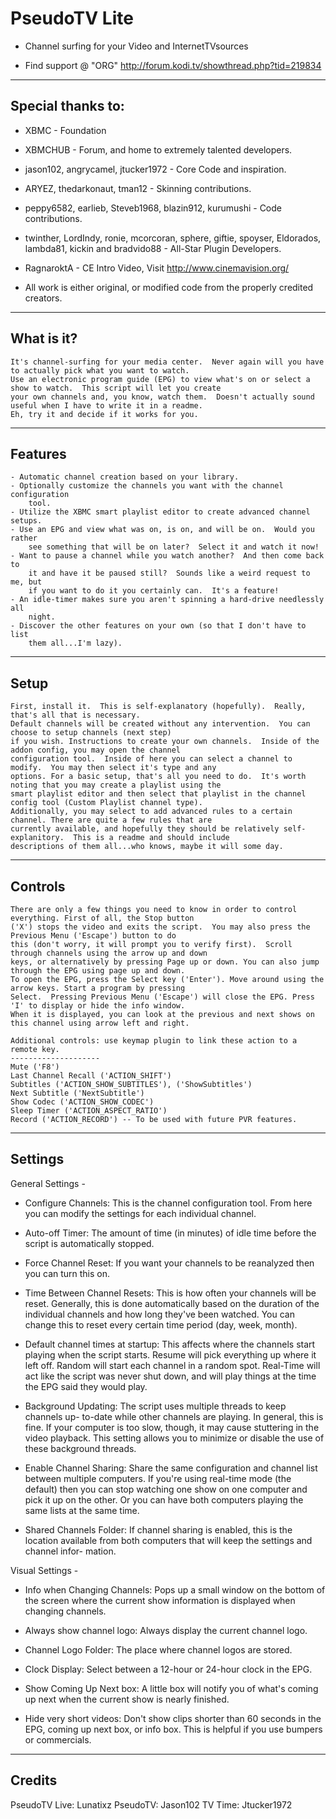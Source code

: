 PseudoTV Lite
==================

- Channel surfing for your Video and InternetTVsources
 
- Find support @ "ORG" http://forum.kodi.tv/showthread.php?tid=219834

------------------
Special thanks to:
------------------

- XBMC - Foundation

- XBMCHUB - Forum, and home to extremely talented developers.

- jason102, angrycamel, jtucker1972 - Core Code and inspiration.

- ARYEZ, thedarkonaut, tman12 - Skinning contributions.

- peppy6582, earlieb, Steveb1968, blazin912, kurumushi - Code contributions.
                    
- twinther, LordIndy, ronie, mcorcoran, sphere, giftie, 
  spoyser, Eldorados, lambda81, kickin and bradvido88  - All-Star Plugin Developers.

- RagnaroktA - CE Intro Video, Visit http://www.cinemavision.org/

* All work is either original, or modified code from the properly credited creators.

------------------
What is it?
------------------

    It's channel-surfing for your media center.  Never again will you have to actually pick what you want to watch.  
    Use an electronic program guide (EPG) to view what's on or select a show to watch.  This script will let you create
    your own channels and, you know, watch them.  Doesn't actually sound useful when I have to write it in a readme.  
    Eh, try it and decide if it works for you.

------------------
Features
------------------

    - Automatic channel creation based on your library.
    - Optionally customize the channels you want with the channel configuration
        tool.
    - Utilize the XBMC smart playlist editor to create advanced channel setups.
    - Use an EPG and view what was on, is on, and will be on.  Would you rather
        see something that will be on later?  Select it and watch it now!
    - Want to pause a channel while you watch another?  And then come back to
        it and have it be paused still?  Sounds like a weird request to me, but
        if you want to do it you certainly can.  It's a feature!
    - An idle-timer makes sure you aren't spinning a hard-drive needlessly all
        night.
    - Discover the other features on your own (so that I don't have to list
        them all...I'm lazy).

------------------
Setup
------------------

    First, install it.  This is self-explanatory (hopefully).  Really, that's all that is necessary.  
    Default channels will be created without any intervention.  You can choose to setup channels (next step) 
    if you wish. Instructions to create your own channels.  Inside of the addon config, you may open the channel         
    configuration tool.  Inside of here you can select a channel to modify.  You may then select it's type and any 
    options. For a basic setup, that's all you need to do.  It's worth noting that you may create a playlist using the 
    smart playlist editor and then select that playlist in the channel config tool (Custom Playlist channel type). 
    Additionally, you may select to add advanced rules to a certain channel. There are quite a few rules that are 
    currently available, and hopefully they should be relatively self-explanitory.  This is a readme and should include 
    descriptions of them all...who knows, maybe it will some day.

------------------
Controls
------------------

    There are only a few things you need to know in order to control everything. First of all, the Stop button 
    ('X') stops the video and exits the script.  You may also press the Previous Menu ('Escape') button to do 
    this (don't worry, it will prompt you to verify first).  Scroll through channels using the arrow up and down 
    keys, or alternatively by pressing Page up or down. You can also jump through the EPG using page up and down.
    To open the EPG, press the Select key ('Enter'). Move around using the arrow keys. Start a program by pressing 
    Select.  Pressing Previous Menu ('Escape') will close the EPG. Press 'I' to display or hide the info window.  
    When it is displayed, you can look at the previous and next shows on this channel using arrow left and right.
    
    Additional controls: use keymap plugin to link these action to a remote key.
    --------------------
    Mute ('F8')
    Last Channel Recall ('ACTION_SHIFT')
    Subtitles ('ACTION_SHOW_SUBTITLES'), ('ShowSubtitles')
    Next Subtitle ('NextSubtitle')
    Show Codec ('ACTION_SHOW_CODEC')
    Sleep Timer ('ACTION_ASPECT_RATIO')
    Record ('ACTION_RECORD') -- To be used with future PVR features.
    
------------------
Settings
------------------

General Settings -

- Configure Channels: This is the channel configuration tool.  From here you can modify the settings for each individual channel.

- Auto-off Timer: The amount of time (in minutes) of idle time before the script is automatically stopped.

- Force Channel Reset: If you want your channels to be reanalyzed then you
can turn this on.

- Time Between Channel Resets: This is how often your channels will be reset.
Generally, this is done automatically based on the duration of the individual
channels and how long they've been watched.  You can change this to reset every
certain time period (day, week, month).

- Default channel times at startup: This affects where the channels start
playing when the script starts.  Resume will pick everything up where it left
off.  Random will start each channel in a random spot.  Real-Time will act like
the script was never shut down, and will play things at the time the EPG said
they would play.

- Background Updating: The script uses multiple threads to keep channels up-
to-date while other channels are playing.  In general, this is fine.  If your
computer is too slow, though, it may cause stuttering in the video playback.
This setting allows you to minimize or disable the use of these background
threads.

- Enable Channel Sharing: Share the same configuration and channel list
between multiple computers.  If you're using real-time mode (the default) then
you can stop watching one show on one computer and pick it up on the other.  Or
you can have both computers playing the same lists at the same time.

- Shared Channels Folder: If channel sharing is enabled, this is the location
available from both computers that will keep the settings and channel infor-
mation.


Visual Settings -

- Info when Changing Channels: Pops up a small window on the bottom of the
screen where the current show information is displayed when changing channels.

- Always show channel logo: Always display the current channel logo.

- Channel Logo Folder: The place where channel logos are stored.

- Clock Display: Select between a 12-hour or 24-hour clock in the EPG.

- Show Coming Up Next box: A little box will notify you of what's coming up
next when the current show is nearly finished.

- Hide very short videos: Don't show clips shorter than 60 seconds in the
EPG, coming up next box, or info box.  This is helpful if you use bumpers or
commercials.

------------------
Credits
------------------

PseudoTV Live: Lunatixz
PseudoTV: Jason102
TV Time: Jtucker1972

